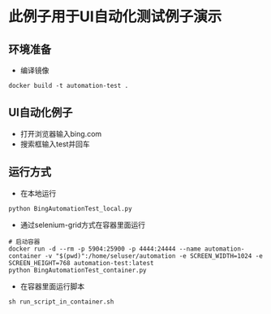 # 此例子用于UI自动化测试例子演示
## 环境准备
- 编译镜像  
```docker
docker build -t automation-test .
```
## UI自动化例子
- 打开浏览器输入bing.com
- 搜索框输入test并回车

## 运行方式
- 在本地运行 
```shell script
python BingAutomationTest_local.py
```
- 通过selenium-grid方式在容器里面运行
```shell script
# 启动容器
docker run -d --rm -p 5904:25900 -p 4444:24444 --name automation-container -v "$(pwd)":/home/seluser/automation -e SCREEN_WIDTH=1024 -e SCREEN_HEIGHT=768 automation-test:latest
python BingAutomationTest_container.py
```

- 在容器里面运行脚本
```shell script
sh run_script_in_container.sh
```